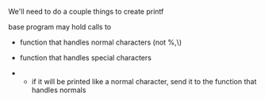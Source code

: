 

We'll need to do a couple things to create printf

base program may hold calls to

- function that handles normal characters (not %,\\)

- function that handles special characters

- - if it will be printed like a normal character, send it to the function that handles normals


